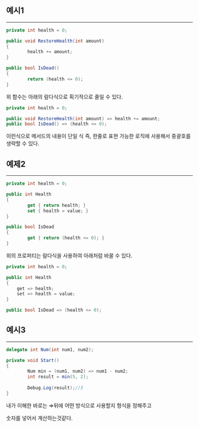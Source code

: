 ## 예시1

---

```csharp
private int health = 0;

public void RestoreHealth(int amount) 
{
		health += amount;
}

public bool IsDead() 
{
		return (health <= 0);
}
```

위 함수는 아래의 람다식으로 획기적으로 줄일 수 있다.

```csharp
private int health = 0;

public void RestoreHealth(int amount) => health += amount;
public bool IsDead() => (health <= 0);
```

이런식으로 메서드의 내용이 단일 식 즉, 한줄로 표현 가능한 로직에 사용해서 중괄호를 생략할 수 있다.

## 예제2

---

```csharp
private int health = 0;

public int Health 
{
		get { return health; }
		set { health = value; }
}

public bool IsDead 
{
		get { return (health <= 0); }
}
```

위의 프로퍼티는 람다식을 사용하여 아래처럼 바꿀 수 있다.

```csharp
private int health = 0;

public int Health 
{
	get => health;
	set => health = value;
}

public bool IsDead => (health <= 0);
```

## 예시3

---

```csharp
delegate int Num(int num1, num2);

private void Start()
{
		Num min = (num1, num2) => num1 - num2;
		int result = min(5, 2);
		
		Debug.Log(result);//3
}
```

내가 이해한 바로는 ⇒뒤에 어떤 방식으로 사용할지 형식을 정해주고

숫자를 넣어서 계산하는것같다.